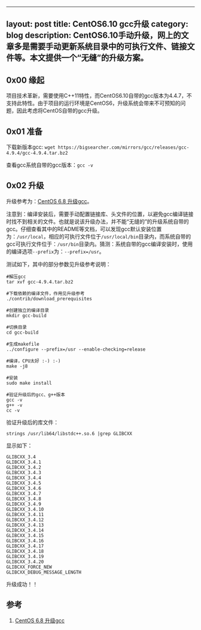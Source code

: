 
---
layout:     post
title:      CentOS6.10 gcc升级
category: blog
description: CentOS6.10手动升级，网上的文章多是需要手动更新系统目录中的可执行文件、链接文件等。本文提供一个“无缝”的升级方案。
---

## 0x00 缘起

项目技术革新，需要使用C++11特性，而CentOS6.10自带的gcc版本为4.4.7，不支持此特性。由于项目的运行环境是CentOS6，升级系统会带来不可预知的问题，因此考虑将CentOS自带的gcc升级。

## 0x01 准备

下载新版本gcc: `wget https://bigsearcher.com/mirrors/gcc/releases/gcc-4.9.4/gcc-4.9.4.tar.bz2`

查看gcc系统自带的gcc版本：`gcc -v`


## 0x02 升级

升级参考为：[CentOS 6.8 升级gcc](https://blog.51cto.com/ityunwei2017/1949775)。

注意到：编译安装后，需要手动配置链接库、头文件的位置，以避免gcc编译链接时找不到相关的文件。也就是说该升级办法，并不能“无缝的”的升级系统自带的gcc。仔细查看其中的README等文档，可以发现gcc默认安装位置为：`/usr/local`，相应的可执行文件位于`/usr/local/bin`目录内，而系统自带的gcc可执行文件位于：`/usr/bin`目录内。猜测：系统自带的gcc编译安装时，使用的编译选项`--prefix`为：`--prefix=/usr`。

测试如下，其中的部分参数见升级参考说明：

```
#解压gcc
tar xvf gcc-4.9.4.tar.bz2

#下载依赖的编译文件，作用见升级参考
./contrib/download_prerequisites

#创建独立的编译目录
mkdir gcc-build

#切换目录
cd gcc-build

#生成makefile
../configure --prefix=/usr --enable-checking=release

#编译，CPU太好 :-) :-)
make -j8

#安装
sudo make install 

#验证升级后的gcc、g++版本
gcc -v
g++ -v
cc -v
```

验证升级后的库文件：

```
strings /usr/lib64/libstdc++.so.6 |grep GLIBCXX
```

显示如下：

```
GLIBCXX_3.4
GLIBCXX_3.4.1
GLIBCXX_3.4.2
GLIBCXX_3.4.3
GLIBCXX_3.4.4
GLIBCXX_3.4.5
GLIBCXX_3.4.6
GLIBCXX_3.4.7
GLIBCXX_3.4.8
GLIBCXX_3.4.9
GLIBCXX_3.4.10
GLIBCXX_3.4.11
GLIBCXX_3.4.12
GLIBCXX_3.4.13
GLIBCXX_3.4.14
GLIBCXX_3.4.15
GLIBCXX_3.4.16
GLIBCXX_3.4.17
GLIBCXX_3.4.18
GLIBCXX_3.4.19
GLIBCXX_3.4.20
GLIBCXX_FORCE_NEW
GLIBCXX_DEBUG_MESSAGE_LENGTH
```

升级成功！！


## 参考

1. [CentOS 6.8 升级gcc](https://blog.51cto.com/ityunwei2017/1949775)